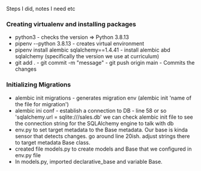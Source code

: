 Steps I did, notes I need etc

### Creating virtualenv and installing packages

- python3 - checks the version => Python 3.8.13
- pipenv --python 3.8.13 - creates virtual environment
- pipenv install alembic sqlalchemy==1.4.41 - install alembic abd sqlalchemy (specifically the version we use at curriculum)
- git add . - git commit -m "message" - git push origin main - Commits the changes

### Initializing Migrations

- alembic init migrations - generates migration env (alembic init 'name of the file for migration')
- alembic ini conf - establish a connection to DB - line 58 or so 'sqlalchemy.url = sqlite:///sales.db' we can check alembic init file to see the connection string for the SQLAlchemy engine to talk with db
- env.py to set target metadata to the Base metadata. Our base is kinda sensor that detects changes. go around line 20ish. adjust strings there to target metadata Base class.
- created file models.py to create models and Base that we configured in env.py file
- In models.py, imported declarative_base and variable Base.
